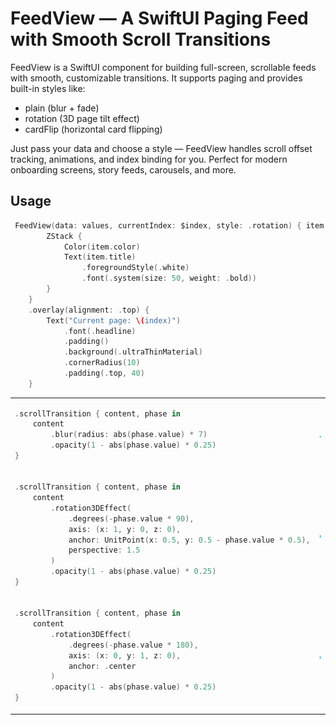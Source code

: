 
# FeedView — A SwiftUI Paging Feed with Smooth Scroll Transitions
FeedView is a SwiftUI component for building full-screen, scrollable feeds with smooth, customizable transitions. It supports paging and provides built-in styles like:

 * plain (blur + fade)
 * rotation (3D page tilt effect)
 * cardFlip (horizontal card flipping)

Just pass your data and choose a style — FeedView handles scroll offset tracking, animations, and index binding for you.
Perfect for modern onboarding screens, story feeds, carousels, and more.


## Usage 

```swift
 FeedView(data: values, currentIndex: $index, style: .rotation) { item in
        ZStack {
            Color(item.color)
            Text(item.title)
                .foregroundStyle(.white)
                .font(.system(size: 50, weight: .bold))
        }
    }
    .overlay(alignment: .top) {
        Text("Current page: \(index)")
            .font(.headline)
            .padding()
            .background(.ultraThinMaterial)
            .cornerRadius(10)
            .padding(.top, 40)
    }
```
<table>
<tr>
<td width="50%">

```swift
.scrollTransition { content, phase in
    content
        .blur(radius: abs(phase.value) * 7)
        .opacity(1 - abs(phase.value) * 0.25)
}
```

</td> <td width="50%"> <div align="center"> <img src="Feeder/Previews/preview_plain.gif" width="50%" /> </div? </td> </tr> 

<tr>
<td width="50%">

```swift
.scrollTransition { content, phase in
    content
        .rotation3DEffect(
            .degrees(-phase.value * 90),
            axis: (x: 1, y: 0, z: 0),
            anchor: UnitPoint(x: 0.5, y: 0.5 - phase.value * 0.5),
            perspective: 1.5
        )
        .opacity(1 - abs(phase.value) * 0.25)
}
```

</td> <td width="50%"> <div align="center"> <img src="Feeder/Previews/preview_rotation.gif" width="50%" /> </div? </td> </tr> 

<tr>
<td width="50%">

```swift
.scrollTransition { content, phase in
    content
        .rotation3DEffect(
            .degrees(-phase.value * 180),
            axis: (x: 0, y: 1, z: 0),
            anchor: .center
        )
        .opacity(1 - abs(phase.value) * 0.25)
}
```

</td> <td width="50%"> <div align="center"> <img src="Feeder/Previews/preview_cardFlip.gif" width="50%" /> </div? </td> </tr> 
</table> 
